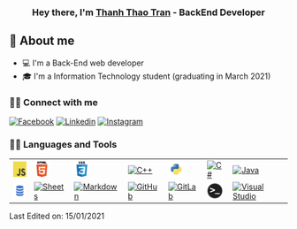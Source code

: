 
<h3 align="center">Hey there, I'm <a href="https://www.linkedin.com/in/thaottt10722/">Thanh Thao Tran</a> - BackEnd Developer</h3>

## 📖 About me

* 💻 I'm a Back-End web developer
* 🎓 I'm a Information Technology student (graduating in March 2021)

### 🙋‍♂️ Connect with me

<p align="left">
  <a href="https://www.facebook.com/t41998/"><img alt="Facebook" title="Facebook" src="https://img.shields.io/badge/-Facebook-blue?style=for-the-badge&logo=facebook&logoColor=white"/></a>
  <a href="https://www.linkedin.com/in/thaottt10722/"><img alt="Linkedin" title="Linkedin" src="https://img.shields.io/badge/-Linkedin-1DA1F2?style=for-the-badge&logo=Linkedin&logoColor=white"/></a>
<a href="https://www.instagram.com/hyy_1806/"><img alt="Instagram" title="Instagram" src="https://img.shields.io/badge/-Instagram-ed840c?style=for-the-badge&logo=Instagram&logoColor=white"/></a>
</p>


### 👨‍💻 Languages and Tools

<table>
    <tbody>
        <tr>
            <td><a href="#"><img alt="JavaScript" title="JavaScript" height="28px"
                        src="https://raw.githubusercontent.com/github/explore/80688e429a7d4ef2fca1e82350fe8e3517d3494d/topics/javascript/javascript.png" /></a>
            </td>
            <td><a href="#"><img alt="HTML5" title="HTML5" height="28px"
                        src="https://raw.githubusercontent.com/github/explore/80688e429a7d4ef2fca1e82350fe8e3517d3494d/topics/html/html.png" /></a>
            </td>
            <td><a href="#"><img alt="CSS3" title="CSS3" height="28px"
                        src="https://raw.githubusercontent.com/github/explore/80688e429a7d4ef2fca1e82350fe8e3517d3494d/topics/css/css.png" /></a>
            </td>
            <td><a href="#"><img alt="C++" title="C++" height="28px"
                        src="https://img.icons8.com/color/48/000000/c-plus-plus-logo.png" /></a>
            </td>
            <td><a href="#"><img alt="Python" title="Python" height="28px"
                        src="https://raw.githubusercontent.com/github/explore/80688e429a7d4ef2fca1e82350fe8e3517d3494d/topics/python/python.png" /></a>
            </td>
            <td><a href="#"><img alt="C#" title="C#" height="28px"
                        src="https://img.icons8.com/color/48/000000/c-sharp-logo.png" /></a>
            </td>
            <td><a href="#"><img alt="Java" title="Java" height="28px"
                        src="https://img.icons8.com/color/48/000000/java-coffee-cup-logo.png" /></a>
            </td>
        </tr>
        <tr>
            <td><a href="#"><img alt="SQL" title="SQL" height="28px"
                        src="https://raw.githubusercontent.com/github/explore/80688e429a7d4ef2fca1e82350fe8e3517d3494d/topics/sql/sql.png" /></a>
            </td>
            <td><a href="#"><img alt="Sheets" title="Sheets" height="28px"
                        src="https://img.icons8.com/color/48/000000/google-sheets.png" /></a></td>
            <td><a href="#"><img alt="Markdown" title="Markdown" height="28px"
                        src="https://i.imgur.com/eO5z1xV.png" /></a></td>
            <td><a href="#"><img alt="GitHub" title="GitHub" height="28px"
                        src="https://i.imgur.com/DZgetVv.png" /></a>
            </td>
            <td><a href="#"><img alt="GitLab" title="GitLab" height="28px"
                        src="https://github.com/detain/svg-logos/blob/master/svg/gitlab.svg" /></a>
            </td>
            <td><a href="#"><img alt="Terminal" title="Terminal" height="28px"
                        src="https://raw.githubusercontent.com/github/explore/80688e429a7d4ef2fca1e82350fe8e3517d3494d/topics/terminal/terminal.png" /></a>
            </td>
            <td><a href="#"><img alt="Visual Studio" title="Visual Studio Cod" height="28px"
                        src="https://img.icons8.com/fluent/48/000000/visual-studio-code-2019.png" /></a>
            </td>
        </tr>
    </tbody>
</table>

Last Edited on: 15/01/2021
